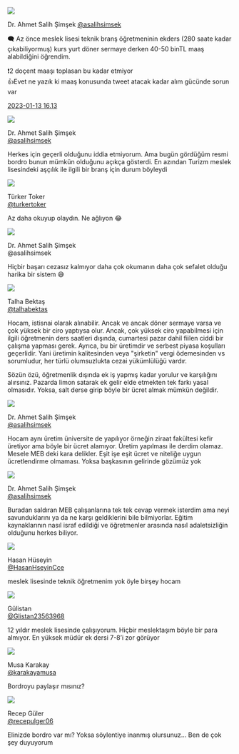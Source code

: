 <link href="../styles.css" rel="stylesheet"> 


<div class="profile-pic">
 
 ![](https://pbs.twimg.com/profile_images/1577979975180894209/Y7J7MloD_bigger.jpg) 
 
<span class="profile-info">
 
 Dr. Ahmet Salih  Şimşek   [@asalihsimsek](https://twitter.com/asalihsimsek) 

</span>

</div>

🗨️ Az önce meslek lisesi teknik branş öğretmeninin ekders (280 saate kadar çıkabiliyormuş) kurs yurt döner sermaye derken 40-50 binTL maaş alabildiğini öğrendim.   

❗️2 doçent maaşı toplasan bu kadar etmiyor   
👍Evet ne yazık ki maaş konusunda tweet atacak kadar alım gücünde sorun var  

[2023-01-13 16.13](https://twitter.com/asalihsimsek/status/1613886884110893057)

[](https://twitter.com/asalihsimsek/status/1613963517534818304)


<div class="profile-pic">
 
 ![](https://pbs.twimg.com/profile_images/1577979975180894209/Y7J7MloD_bigger.jpg)
 
<span class="profile-info">

 Dr. Ahmet Salih  Şimşek  
[@asalihsimsek](https://twitter.com/asalihsimsek) 

</span>

</div>

Herkes için geçerli olduğunu iddia etmiyorum. Ama bugün gördüğüm resmi bordro bunun mümkün olduğunu açıkça gösterdi. En azından Turizm meslek lisesindeki aşçılık ile ilgili bir branş için durum böyleydi

[](https://twitter.com/turkertoker/status/1613944082866343936)


<div class="profile-pic">
 
 ![](https://pbs.twimg.com/profile_images/1598456574040752128/GMPJdQA9_bigger.jpg) 
 
<span class="profile-info">
 
Türker Toker  
[@turkertoker](https://twitter.com/turkertoker) 
  
</span>

</div>

Az daha okuyup olaydın. Ne ağlıyon 😂

[](https://twitter.com/asalihsimsek/status/1613963770782515201)
 
 
<div class="profile-pic">
 
![](https://pbs.twimg.com/profile_images/1577979975180894209/Y7J7MloD_bigger.jpg)
 
<span class="profile-info">
 
Dr. Ahmet Salih Şimşek  
@asalihsimsek 

</span>

</div>

Hiçbir başarı cezasız kalmıyor daha çok okumanın daha çok sefalet olduğu harika bir sistem 😅

[](https://twitter.com/talhabektas/status/1613968188907159552)
  

<div class="profile-pic">
 
 ![](https://pbs.twimg.com/profile_images/1541806763535749120/VfxxbLgF_bigger.jpg) 

<span class="profile-info">

Talha Bektaş   
 [@talhabektas](https://twitter.com/talhabektas) 

</span>

</div>

Hocam, istisnai olarak alınabilir. Ancak ve ancak döner sermaye varsa ve çok yüksek bir ciro yaptıysa olur. Ancak, çok yüksek ciro yapabilmesi için ilgili öğretmenin ders saatleri dışında, cumartesi pazar dahil fiilen ciddi bir çalışma yapması gerek. Ayrıca, bu bir üretimdir  ve serbest piyasa koşulları geçerlidir. Yani üretimin kalitesinden veya "şirketin" vergi ödemesinden vs sorumludur, her türlü olumsuzlukta cezai yükümlülüğü vardır.  

Sözün özü, öğretmenlik dışında ek iş yapmış kadar yorulur ve karşılığını alırsınız. Pazarda limon satarak ek gelir elde etmekten tek farkı yasal olmasıdır. Yoksa, salt derse girip böyle bir ücret almak mümkün değildir.

[](https://twitter.com/asalihsimsek/status/1613969772852412436)


<div class="profile-pic">
 
![](https://pbs.twimg.com/profile_images/1577979975180894209/Y7J7MloD_bigger.jpg) 

<span class="profile-info">

Dr. Ahmet Salih  Şimşek  
[@asalihsimsek](https://twitter.com/asalihsimsek) 

</span>

</div>

Hocam aynı üretim üniversite de yapılıyor örneğin ziraat fakültesi kefir üretiyor ama böyle bir ücret alamıyor. Üretim yapılması ile derdim olamaz. Mesele MEB deki kara delikler. Eşit işe eşit ücret ve niteliğe uygun ücretlendirme olmaması. Yoksa başkasının gelirinde gözümüz yok

[](https://twitter.com/asalihsimsek/status/1613990417447456787)


<div class="profile-pic">

![](https://pbs.twimg.com/profile_images/1577979975180894209/Y7J7MloD_bigger.jpg) 

<span class="profile-info">

 Dr. Ahmet Salih  Şimşek  
[@asalihsimsek](https://twitter.com/asalihsimsek) 
    
</span>

</div>

Buradan saldıran MEB çalışanlarına tek tek cevap vermek isterdim ama neyi savunduklarını ya da ne karşı geldiklerini bile bilmiyorlar. Eğitim kaynaklarının nasıl israf edildiği ve öğretmenler arasında nasıl adaletsizliğin olduğunu herkes biliyor.

[](https://twitter.com/HasanHseyinCce/status/1613953521681928208)


<div class="profile-pic">
 
![](https://pbs.twimg.com/profile_images/997784439710257158/Fge6yHBf_bigger.jpg)

<span class="profile-info">

Hasan Hüseyin  
[@HasanHseyinCce](https://twitter.com/HasanHseyinCce) 
  
</span>

</div>
  
meslek lisesinde teknik öğretmenim yok öyle birşey hocam

[](https://twitter.com/Glistan23563968/status/1613957219019522056)


<div class="profile-pic">
 
![](https://pbs.twimg.com/profile_images/1304141550419693570/ORckr33Y_bigger.jpg)

<span class="profile-info">

Gülistan  
[@Glistan23563968](https://twitter.com/Glistan23563968)

</span>

</div>

12 yıldır meslek lisesinde çalışıyorum. Hiçbir meslektaşım böyle bir para almıyor. En yüksek müdür ek dersi 7-8’i zor görüyor

[](https://twitter.com/karakayamusa/status/1613970195155910673)


<div class="profile-pic">
 
 ![](https://pbs.twimg.com/profile_images/682533991686254592/LwzCP28K_bigger.jpg) 

<span class="profile-info">

Musa Karakay  
[@karakayamusa](https://twitter.com/karakayamusa) 
 
</span>

</div>
  
Bordroyu paylaşır mısınız?

[](https://twitter.com/recepulger06/status/1613974430354374665)


<div class="profile-pic">
 
 ![](https://pbs.twimg.com/profile_images/1592838080897187841/YLlSCfgM_bigger.jpg) 
 
<span class="profile-info">
 
 Recep Güler  
[@recepulger06](https://twitter.com/recepulger06)

</span>

</div>

Elinizde bordro var mı? Yoksa söylentiye inanmış olursunuz... Ben de çok şey duyuyorum
